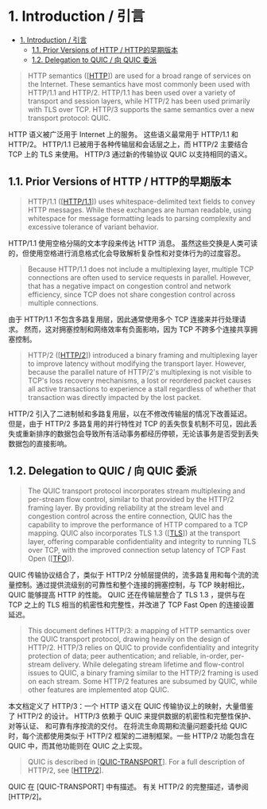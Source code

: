 # 1. Introduction / 引言

- [1. Introduction / 引言](#1-introduction--引言)
  - [1.1. Prior Versions of HTTP / HTTP的早期版本](#11-prior-versions-of-http--http的早期版本)
  - [1.2. Delegation to QUIC / 向 QUIC 委派](#12-delegation-to-quic--向-quic-委派)

> HTTP semantics ([[HTTP](https://www.rfc-editor.org/rfc/rfc9114.html#RFC9110)]) are used for a broad range of services on the Internet. These semantics have most commonly been used with HTTP/1.1 and HTTP/2. HTTP/1.1 has been used over a variety of transport and session layers, while HTTP/2 has been used primarily with TLS over TCP. HTTP/3 supports the same semantics over a new transport protocol: QUIC.

HTTP 语义被广泛用于 Internet 上的服务。 这些语义最常用于 HTTP/1.1 和 HTTP/2。 HTTP/1.1 已被用于各种传输层和会话层之上，而 HTTP/2 主要结合 TCP 上的 TLS 来使用。 HTTP/3 通过新的传输协议 QUIC 以支持相同的语义。

## 1.1. Prior Versions of HTTP / HTTP的早期版本

> HTTP/1.1 ([[HTTP/1.1](https://www.rfc-editor.org/rfc/rfc9114.html#RFC9112)]) uses whitespace-delimited text fields to convey HTTP messages. While these exchanges are human readable, using whitespace for message formatting leads to parsing complexity and excessive tolerance of variant behavior.

HTTP/1.1 使用空格分隔的文本字段来传达 HTTP 消息。 虽然这些交换是人类可读的，但使用空格进行消息格式化会导致解析复杂性和对变体行为的过度容忍。

> Because HTTP/1.1 does not include a multiplexing layer, multiple TCP connections are often used to service requests in parallel. However, that has a negative impact on congestion control and network efficiency, since TCP does not share congestion control across multiple connections.

由于 HTTP/1.1 不包含多路复用层，因此通常使用多个 TCP 连接来并行处理请求。 然而，这对拥塞控制和网络效率有负面影响，因为 TCP 不跨多个连接共享拥塞控制。

> HTTP/2 ([[HTTP/2](https://www.rfc-editor.org/rfc/rfc9114.html#RFC9113)]) introduced a binary framing and multiplexing layer to improve latency without modifying the transport layer. However, because the parallel nature of HTTP/2's multiplexing is not visible to TCP's loss recovery mechanisms, a lost or reordered packet causes all active transactions to experience a stall regardless of whether that transaction was directly impacted by the lost packet.

HTTP/2 引入了二进制帧和多路复用层，以在不修改传输层的情况下改善延迟。 但是，由于 HTTP/2 多路复用的并行特性对 TCP 的丢失恢复机制不可见，因此丢失或重新排序的数据包会导致所有活动事务都经历停顿，无论该事务是否受到丢失数据包的直接影响。

## 1.2. Delegation to QUIC / 向 QUIC 委派

> The QUIC transport protocol incorporates stream multiplexing and per-stream flow control, similar to that provided by the HTTP/2 framing layer. By providing reliability at the stream level and congestion control across the entire connection, QUIC has the capability to improve the performance of HTTP compared to a TCP mapping. QUIC also incorporates TLS 1.3 ([[TLS](https://www.rfc-editor.org/rfc/rfc9114.html#TLS)]) at the transport layer, offering comparable confidentiality and integrity to running TLS over TCP, with the improved connection setup latency of TCP Fast Open ([[TFO](https://www.rfc-editor.org/rfc/rfc9114.html#TFO)]).

QUIC 传输协议结合了，类似于 HTTP/2 分帧层提供的，流多路复用和每个流的流量控制。通过提供流级别的可靠性和整个连接的拥塞控制，与 TCP 映射相比，QUIC 能够提高 HTTP 的性能。 QUIC 还在传输层整合了 TLS 1.3 ，提供与在 TCP 之上的 TLS 相当的机密性和完整性，并改进了 TCP Fast Open 的连接设置延迟。

> This document defines HTTP/3: a mapping of HTTP semantics over the QUIC transport protocol, drawing heavily on the design of HTTP/2. HTTP/3 relies on QUIC to provide confidentiality and integrity protection of data; peer authentication; and reliable, in-order, per-stream delivery. While delegating stream lifetime and flow-control issues to QUIC, a binary framing similar to the HTTP/2 framing is used on each stream. Some HTTP/2 features are subsumed by QUIC, while other features are implemented atop QUIC.

本文档定义了 HTTP/3：一个 HTTP 语义在 QUIC 传输协议上的映射，大量借鉴了 HTTP/2 的设计。 HTTP/3 依赖于 QUIC 来提供数据的机密性和完整性保护、对等认证、 和可靠有序按流的交付。 在将流生命周期和流量问题委托给 QUIC 时，每个流都使用类似于 HTTP/2 框架的二进制框架。一些 HTTP/2 功能包含在 QUIC 中，而其他功能则在 QUIC 之上实现。

> QUIC is described in [[QUIC-TRANSPORT](https://www.rfc-editor.org/rfc/rfc9114.html#QUIC-TRANSPORT)]. For a full description of HTTP/2, see [[HTTP/2](https://www.rfc-editor.org/rfc/rfc9114.html#RFC9113)].

QUIC 在 [QUIC-TRANSPORT] 中有描述。 有关 HTTP/2 的完整描述，请参阅 [HTTP/2]。

